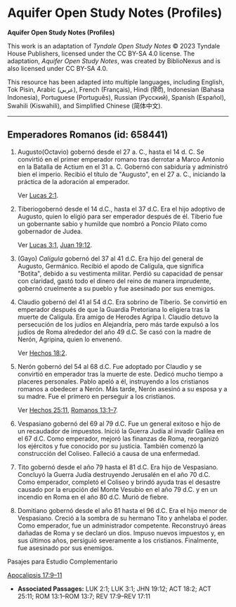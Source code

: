 # Aquifer Open Study Notes (Profiles)

**Aquifer Open Study Notes (Profiles)**

This work is an adaptation of *Tyndale Open Study Notes* © 2023 Tyndale House Publishers, licensed under the CC BY\-SA 4\.0 license. The adaptation, *Aquifer Open Study Notes*, was created by BiblioNexus and is also licensed under CC BY\-SA 4\.0\.

This resource has been adapted into multiple languages, including English, Tok Pisin, Arabic (عربي), French (Français), Hindi (हिंदी), Indonesian (Bahasa Indonesia), Portuguese (Português), Russian (Русский), Spanish (Español), Swahili (Kiswahili), and Simplified Chinese (简体中文).



--------------------------------

## Emperadores Romanos (id: 658441)

1. Augusto(Octavio) gobernó desde el 27 a. C., hasta el 14 d. C. Se convirtió en el primer emperador romano tras derrotar a Marco Antonio en la Batalla de Actium en el 31 a. C. Gobernó con sabiduría y administró bien el imperio. Recibió el título de "Augusto", en el 27 a. C., iniciando la práctica de la adoración al emperador.

    Ver [Lucas 2:1](https://ref.ly/Luke2:1).

2. Tiberiogobernó desde el 14 d.C., hasta el 37 d.C. Era el hijo adoptivo de Augusto, quien lo eligió para ser emperador después de él. Tiberio fue un gobernante sabio y humilde que nombró a Poncio Pilato como gobernador de Judea.

    Ver [Lucas 3:1,](https://ref.ly/Luke3:1) [Juan 19:12](https://ref.ly/John19:12).

3. (Gayo) *Calígula* gobernó del 37 al 41 d.C. Era hijo del general de Augusto, Germánico. Recibió el apodo de Calígula, que significa "Botita", debido a su vestimenta militar. Perdió su capacidad de pensar con claridad, gastó todo el dinero del reino de manera imprudente, gobernó cruelmente a su pueblo y fue asesinado por sus enemigos.
4. Claudio gobernó del 41 al 54 d.C. Era sobrino de Tiberio. Se convirtió en emperador después de que la Guardia Pretoriana lo eligiera tras la muerte de Calígula. Era amigo de Herodes Agripa I. Claudio detuvo la persecución de los judíos en Alejandría, pero más tarde expulsó a los judíos de Roma alrededor del año 49 d.C. Se casó con la madre de Nerón, Agripina, quien lo envenenó.

    Ver [Hechos 18:2](https://ref.ly/Acts18:2).

5. Nerón gobernó del 54 al 68 d.C. Fue adoptado por Claudio y se convirtió en emperador tras la muerte de este. Dedicó mucho tiempo a placeres personales. Pablo apeló a él, instruyendo a los cristianos romanos a obedecer a Nerón. Más tarde, Nerón asesinó a su esposa y a su madre. Fue el primero en perseguir a los cristianos.

    Ver [Hechos 25:11,](https://ref.ly/Acts25:11) [Romanos 13:1–7](https://ref.ly/Rom13:1-Rom13:7).

6. Vespasiano gobernó del 69 al 79 d.C. Fue un general exitoso e hijo de un recaudador de impuestos. Inició la Guerra Judía al invadir Galilea en el 67 d.C. Como emperador, mejoró las finanzas de Roma, reorganizó los ejércitos y fue conocido por su justicia. También comenzó la construcción del Coliseo. Falleció a causa de una enfermedad.
7. Tito gobernó desde el año 79 hasta el 81 d.C. Era hijo de Vespasiano. Concluyó la Guerra Judía destruyendo Jerusalén en el año 70 d.C. Como emperador, completó el Coliseo y brindó ayuda tras el desastre causado por la erupción del Monte Vesubio en el año 79 d.C. y en un incendio en Roma en el año 80 d.C. Murió de fiebre.
8. Domitiano gobernó desde el año 81 hasta el 96 d.C. Era el hijo menor de Vespasiano. Creció a la sombra de su hermano Tito y anhelaba el poder. Como emperador, fue un administrador competente. Reconstruyó áreas dañadas de Roma y se declaró un dios. Impuso nuevos impuestos y, en sus últimos años, persiguió severamente a los cristianos. Finalmente, fue asesinado por sus enemigos.

Pasajes para Estudio Complementario

[Apocalipsis 17:9–11](https://ref.ly/Rev17:9-Rev17:11)

* **Associated Passages:** LUK 2:1; LUK 3:1; JHN 19:12; ACT 18:2; ACT 25:11; ROM 13:1–ROM 13:7; REV 17:9–REV 17:11

